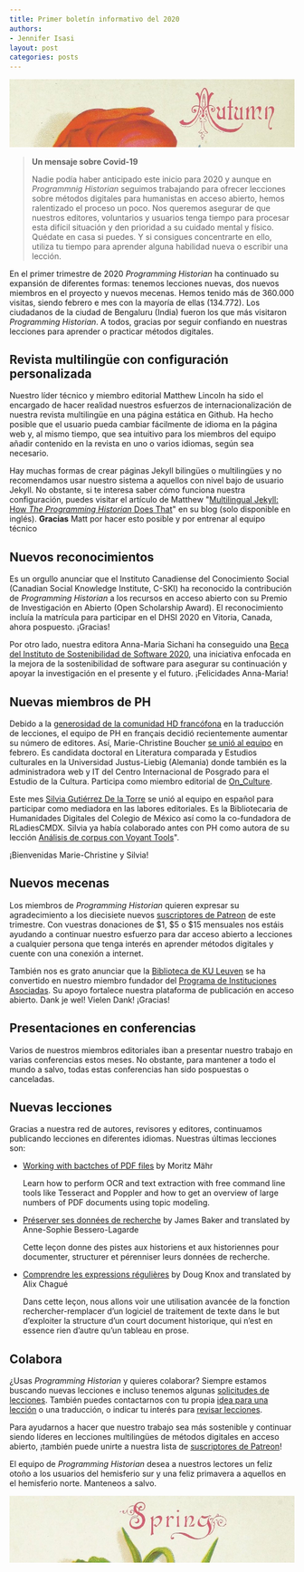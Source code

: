 ```yaml
---
title: Primer boletín informativo del 2020
authors: 
- Jennifer Isasi
layout: post
categories: posts
---
```


<img src="/images/blog/autumn.jpg" alt="Imagen recortada con la palabra otoño en inglés." title="¡Feliz comienzo del otoño a los usuarios del hemisferio sur!"/>

> **Un mensaje sobre Covid-19** 
>
> Nadie podía haber anticipado este inicio para 2020 y aunque en *Programmnig Historian* seguimos trabajando para ofrecer lecciones sobre métodos digitales para humanistas en acceso abierto, hemos ralentizado el proceso un poco. Nos queremos asegurar de que nuestros editores, voluntarios y usuarios tenga tiempo para procesar esta difícil situación y den prioridad a su cuidado mental y físico. Quédate en casa si puedes. Y si consigues concentrarte en ello, utiliza tu tiempo para aprender alguna habilidad nueva o escribir una lección. 

En el primer trimestre de 2020 *Programming Historian* ha continuado su expansión de diferentes formas: tenemos lecciones nuevas, dos nuevos miembros en el proyecto y nuevos mecenas. Hemos tenido más de 360.000 visitas, siendo febrero e mes con la mayoría de ellas (134.772). Los ciudadanos de la ciudad de Bengaluru (India) fueron los que más visitaron *Programming Historian*. A todos, gracias por seguir confiando en nuestras lecciones para aprender o practicar métodos digitales. 

## Revista multilingüe con configuración personalizada 

Nuestro líder técnico y miembro editorial Matthew Lincoln ha sido el encargado de hacer realidad nuestros esfuerzos de internacionalización de nuestra revista multilingüe en una página estática en Github. Ha hecho posible que el usuario pueda cambiar fácilmente de idioma en la página web y, al mismo tiempo, que sea intuitivo para los miembros del equipo añadir contenido en la revista en uno o varios idiomas, según sea necesario. 

Hay muchas formas de crear páginas Jekyll bilingües o multilingües y no recomendamos usar nuestro sistema a aquellos con nivel bajo de usuario Jekyll. No obstante, si te interesa saber cómo funciona nuestra configuración, puedes visitar el artículo de Matthew "[Multilingual Jekyll: How *The Programming Historian* Does That](https://matthewlincoln.net/2020/03/01/multilingual-jekyll.html)" en su blog (solo disponible en inglés). **Gracias** Matt por hacer esto posible y por entrenar al equipo técnico

## Nuevos reconocimientos 

Es un orgullo anunciar que el Instituto Canadiense del Conocimiento Social (Canadian Social Knowledge Institute, C-SKI) ha reconocido la contribución de *Programming Historian* a los recursos en acceso abierto con su Premio de Investigación en Abierto (Open Scholarship Award). El reconocimiento incluía la matrícula para participar en el DHSI 2020 en Vitoria, Canada, ahora pospuesto. ¡Gracias!

Por otro lado, nuestra editora Anna-Maria Sichani ha conseguido una [Beca del Instituto de Sostenibilidad de Software 2020](https://software.ac.uk/blog/2020-01-10-announcing-2020-software-sustainability-institute-fellow), una iniciativa enfocada en la mejora de la sostenibilidad de software para asegurar su continuación y apoyar la investigación en el presente y el futuro. ¡Felicidades Anna-Maria! 

## Nuevas miembros de PH

Debido a la [generosidad de la comunidad HD francófona](https://programminghistorian.org/posts/merci-les-amis) en la traducción de lecciones, el equipo de PH en français decidió recientemente aumentar su número de editores. Así, Marie-Christine Boucher [se unió al equipo](https://programminghistorian.org/posts/welcome-mc-boucher) en febrero. Es candidata doctoral en Literatura comparada y Estudios culturales en la Universidad Justus-Liebig (Alemania) donde también es la administradora web y IT del Centro Internacional de Posgrado para el Estudio de la Cultura. Participa como miembro editorial de [On_Culture](https://www.on-culture.org/).  

Este mes [Silvia Gutiérrez De la Torre](https://sgutierrez.seewes.de) se unió al equipo en español para participar como mediadora en las labores editoriales. Es la Bibliotecaria de Humanidades Digitales del Colegio de México así como la co-fundadora de RLadiesCMDX. Silvia ya había colaborado antes con PH como autora de su lección [Análisis de corpus con Voyant Tools](https://programminghistorian.org/es/lecciones/analisis-voyant-tools)". 

¡Bienvenidas Marie-Christine y Silvia!

## Nuevos mecenas

Los miembros de *Programming Historian* quieren expresar su agradecimiento a los diecisiete nuevos [suscriptores de Patreon](https://www.patreon.com/theprogramminghistorian) de este trimestre. Con vuestras donaciones de $1, $5 o $15 mensuales nos estáis ayudando a continuar nuestro esfuerzo para dar acceso abierto a lecciones a cualquier persona que tenga interés en aprender métodos digitales y cuente con una conexión a internet. 

También nos es grato anunciar que la [Biblioteca de KU Leuven](https://twitter.com/KU_Leuven) se ha convertido en nuestro miembro fundador del [Programa de Instituciones Asociadas](https://programminghistorian.org/es/apoyanos). Su apoyo fortalece nuestra plataforma de publicación en acceso abierto. Dank je wel! Vielen Dank! ¡Gracias!

## Presentaciones en conferencias

Varios de nuestros miembros editoriales iban a presentar nuestro trabajo en varias conferencias estos meses. No obstante, para mantener a todo el mundo a salvo, todas estas conferencias han sido pospuestas o canceladas. 

## Nuevas lecciones

Gracias a nuestra red de autores, revisores y editores, continuamos publicando  lecciones en diferentes idiomas. Nuestras últimas lecciones son:

- [Working with bactches of PDF files](https://programminghistorian.org/en/lessons/working-with-batches-of-pdf-files) by Moritz Mähr

  Learn how to perform OCR and text extraction with free command line tools like Tesseract and Poppler and how to get an overview of large numbers of PDF documents using topic modeling.

- [Préserver ses données de recherche](https://programminghistorian.org/fr/lecons/preserver-ses-donnees-de-recherche) by James Baker and translated by Anne-Sophie Bessero-Lagarde

  Cette leçon donne des pistes aux historiens et aux historiennes pour documenter, structurer et pérenniser leurs données de recherche.

- [Comprendre les expressions régulières](https://programminghistorian.org/fr/lecons/comprendre-les-expressions-regulieres) by Doug Knox and translated by Alix Chagué

  Dans cette leçon, nous allons voir une utilisation avancée de la fonction rechercher-remplacer d’un logiciel de traitement de texte dans le but d’exploiter la structure d’un court document historique, qui n’est en essence rien d’autre qu’un tableau en prose. 

## Colabora

¿Usas *Programming Historian* y quieres colaborar? Siempre estamos buscando nuevas lecciones e incluso tenemos algunas [solicitudes de lecciones](https://programminghistorian.org/es/solicitud-lecciones). También puedes contactarnos con tu propia [idea para una lección](https://programminghistorian.org/es/guia-para-autores) o una traducción, o indicar tu interés para [revisar lecciones](https://programminghistorian.org/es/guia-para-revisores).

Para ayudarnos a hacer que nuestro trabajo sea más sostenible y continuar siendo líderes en lecciones multilingües de métodos digitales en acceso abierto, ¡también puede unirte a nuestra lista de [suscriptores de Patreon](https://www.patreon.com/theprogramminghistorian)!



El equipo de *Programming Historian* desea a nuestros lectores un feliz otoño a los usuarios del hemisferio sur y una feliz primavera a aquellos en el hemisferio norte. Manteneos a salvo.  

<img src="/images/blog/spring.jpg" alt="A cropped image with the word Spring." title="Happy Spring to our audience in the northern hemisphere!"/>